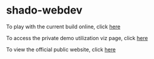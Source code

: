# shado-webdev

To play with the current build online, click [here](https://shado-av.github.io/shado-webdev/)

To access the private demo utilization viz page, click [here](https://shado-av.github.io/shado-webdev/d3test2.html)

To view the official public website, click [here](http://apps.hal.pratt.duke.edu/shado-webdev/)
